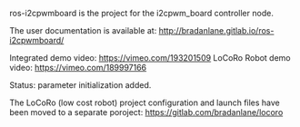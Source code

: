ros-i2cpwmboard is the project for the i2cpwm_board controller node.

The user documentation is available at: http://bradanlane.gitlab.io/ros-i2cpwmboard/

Integrated demo video: https://vimeo.com/193201509
LoCoRo Robot demo video: https://vimeo.com/189997166

Status: parameter initialization added.

The LoCoRo (low cost robot) project configuration and launch files have been moved to a separate poroject: https://gitlab.com/bradanlane/locoro
